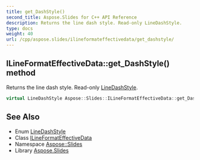 ```yaml
---
title: get_DashStyle()
second_title: Aspose.Slides for C++ API Reference
description: Returns the line dash style. Read-only LineDashStyle.
type: docs
weight: 40
url: /cpp/aspose.slides/ilineformateffectivedata/get_dashstyle/
---
```

## ILineFormatEffectiveData::get_DashStyle() method


Returns the line dash style. Read-only [LineDashStyle](../../linedashstyle/).

```cpp
virtual LineDashStyle Aspose::Slides::ILineFormatEffectiveData::get_DashStyle()=0
```

## See Also

* Enum [LineDashStyle](../linedashstyle/)
* Class [ILineFormatEffectiveData](./)
* Namespace [Aspose::Slides](../)
* Library [Aspose.Slides](../../)